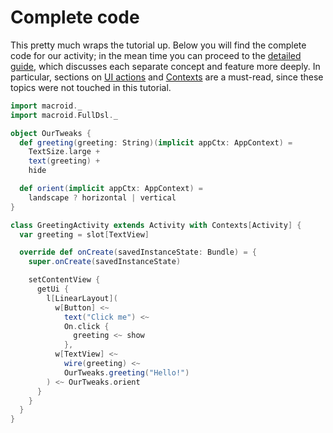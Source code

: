 # Complete code

This pretty much wraps the tutorial up. Below you will find the complete code for our activity;
in the mean time you can proceed to the [detailed guide](../Guide.html), which discusses each separate
concept and feature more deeply. In particular, sections on [UI actions](../guide/UiActions.html) and
[Contexts](../guide/Contexts.html) are a must-read, since these topics were not touched in this tutorial.

```scala
import macroid._
import macroid.FullDsl._

object OurTweaks {
  def greeting(greeting: String)(implicit appCtx: AppContext) =
    TextSize.large +
    text(greeting) +
    hide

  def orient(implicit appCtx: AppContext) =
    landscape ? horizontal | vertical
}

class GreetingActivity extends Activity with Contexts[Activity] {
  var greeting = slot[TextView]

  override def onCreate(savedInstanceState: Bundle) = {
    super.onCreate(savedInstanceState)

    setContentView {
      getUi {
        l[LinearLayout](
          w[Button] <~
            text("Click me") <~
            On.click {
              greeting <~ show
            },
          w[TextView] <~
            wire(greeting) <~
            OurTweaks.greeting("Hello!")
        ) <~ OurTweaks.orient
      }
    }
  }
}
```